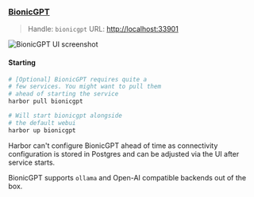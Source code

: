 ### [BionicGPT](https://github.com/bionic-gpt/bionic-gpt)

> Handle: `bionicgpt`
> URL: [http://localhost:33901](http://localhost:33901)

![BionicGPT UI screenshot](./bionicgpt.png)

#### Starting

```bash
# [Optional] BionicGPT requires quite a
# few services. You might want to pull them
# ahead of starting the service
harbor pull bionicgpt

# Will start bionicgpt alongside
# the default webui
harbor up bionicgpt
```

Harbor can't configure BionicGPT ahead of time as connectivity configuration is stored in Postgres and can be adjusted via the UI after service starts.

BionicGPT supports `ollama` and Open-AI compatible backends out of the box.
